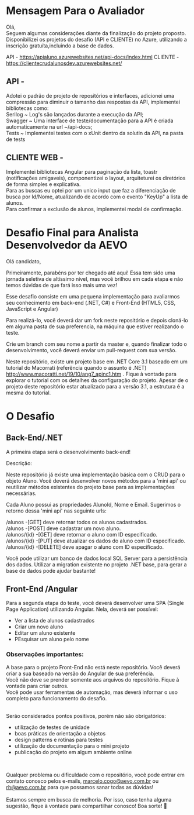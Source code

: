 # Mensagem Para o Avaliador
Olá,<br>
Seguem algumas considerações diante da finalização do projeto proposto.<br>
Disponibilizei os projetos do desafio (API e CLIENTE) no Azure, utilizando a inscrição gratuíta,incluindo a base de dados.<br>

API - https://apialuno.azurewebsites.net/api-docs/index.html
CLIENTE - https://clientecrudalunosdev.azurewebsites.net/

## API -
Adotei o padrão de projeto de repositórios e interfaces, adicionei uma compressão para diminuir o tamanho das respostas da API, implementei bibliotecas como:<br>
Serilog ~ Log's são lançados durante a execução da API;<br>
Swagger ~ Uma interface de teste/documentação para a API é criada automaticamente na url ~/api-docs;<br>
Tests ~ Implementei testes com o xUnit dentro da solutin da API, na pasta de tests

## CLIENTE WEB -
Implementei bibliotecas Angular para paginação da lista, toastr (notificações amigaveis), componentizei o layout, arquiteturei os diretórios de forma simples e explicativa.<br>
Para as buscas eu optei por um unico input que faz a diferenciação de busca por Id/Nome, atualizando de acordo com o evento "KeyUp" a lista de alunos.<br>
Para confirmar a exclusão de alunos, implementei modal de confirmação.<br>


# Desafio Final para Analista Desenvolvedor da AEVO

Olá candidato,

Primeiramente, parabéns por ter chegado até aqui! Essa tem sido uma jornada seletiva de altíssimo nível, mas você brilhou em cada etapa e não temos dúvidas de que fará isso mais uma vez! <br>

Esse desafio consiste em uma pequena implementação para avaliarmos seu conhecimento em back-end (.NET, C#) e Front-End (HTML5, CSS, JavaScript e Angular)

Para realizá-lo, você deverá dar um fork neste repositório e depois cloná-lo em alguma pasta de sua preferencia, na máquina que estiver realizando o teste.

Crie um branch com seu nome a partir da master e, quando finalizar todo o desenvolvimento, você deverá enviar um pull-request com sua versão.<br>

Neste repositório, existe um projeto base em .NET Core 3.1 baseado em um tutorial do Macorrati (referência quando o assunto é .NET) http://www.macoratti.net/19/10/ang7_apinc1.htm . Fique à vontade para explorar o tutorial com os detalhes da configuração do projeto. Apesar de o projeto deste repositório estar atualizado para a versão 3.1, a estrutura é a mesma do tutorial.

# O Desafio
## Back-End/.NET
A primeira etapa será o desenvolvimento back-end!

Descrição:

Neste repositório já existe uma implementação básica com o CRUD para o objeto Aluno. Você deverá desenvolver novos métodos para a 'mini api' ou reutilizar métodos existentes do projeto base para as implementações necessárias.

Cada Aluno possui as propriedades AlunoId, Nome e Email. Sugerimos o retorno dessa 'mini api' nas seguinte urls: 

/alunos      -[GET] deve retornar todos os alunos cadastrados.<br>
/alunos       -[POST] deve cadastrar um novo aluno. <br>
/alunos/{id}  -[GET] deve retornar o aluno com ID especificado. <br>
/alunos/{id}  -[PUT] deve atualizar os dados do aluno com ID especificado. <br>
/alunos/{id}  -[DELETE] deve apagar o aluno com ID especificado. <br>

Você pode utilizar um banco de dados local SQL Server para a persistência dos dados. Utilizar a migration existente no projeto .NET base, para gerar a base de dados pode ajudar bastante!

## Front-End /Angular
Para a segunda etapa do teste, você deverá desenvolver uma SPA (Single Page Application) utilizando Angular. Nela, deverá ser possível:

- Ver a lista de alunos cadastrados
- Criar um novo aluno
- Editar um aluno existente
- PEsquisar um aluno pelo nome


### Observações importantes:
A base para o projeto Front-End não está neste repositório. Você deverá criar a sua baseado na versão do Angular de sua preferência.<br>
Você não deve se prender somente aos arquivos do repositório. Fique à vontade para criar outros.<br>
Você pode usar ferramentas de automação, mas deverá informar o uso completo para funcionamento do desafio.<br><br>

Serão considerados pontos positivos, porém não são obrigatórios: 
- utilização de testes de unidade
- boas práticas de orientação a objetos
- design patterns e rotinas para testes
- utilização de documentação para o mini projeto
- publicação do projeto em algum ambiente online 
<br>

Qualquer problema ou dificuldade com o repositório, você pode entrar em contato conosco pelos e-mails, marcelo.cogo@aevo.com.br ou rh@aevo.com.br para que possamos sanar todas as dúvidas!
<br><br>
Estamos sempre em busca de melhoria. Por isso, caso tenha alguma sugestão, fique à vontade para compartilhar conosco! Boa sorte! 💛




